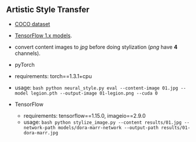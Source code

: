 Artistic Style Transfer
---

- [COCO dataset](https://cocodataset.org/#download)

- [TensorFlow 1.x models](https://drive.google.com/file/d/1G-J0KlSp9Z4QJR98T_aAbSruW5uHG42z/view?usp=sharing).

- convert content images to *jpg* before doing stylization (*png* have **4** channels).

- pyTorch
 - requirements: torch==1.3.1+cpu
 - usage: ```bash python neural_style.py eval --content-image 01.jpg --model legion.pth --output-image 01-legion.png --cuda 0```

- TensorFlow
  - requirements: tensorflow==1.15.0, imageio==2.9.0
  - usage: ```bash python stylize_image.py --content results/01.jpg --network-path models/dora-marr-network --output-path results/01-dora-marr.jpg```
